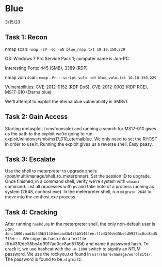 # Blue
3/15/20

## Task 1: Recon
nmap scan: `nmap -sV -sC -oN blue_nmap.txt 10.10.150.229`

OS: Windows 7 Pro Service Pack 1; computer name is Jon-PC

Interesting Ports: 445 (SMB), 3389 (RDP)

nmap vuln scan: `nmap -Pn --script vuln -oN blue_vuln.txt 10.10.150.229`

Vulnerabilities: CVE-2012-0152 (RDP DoS), CVE-2012-0002 (RDP RCE), MS17-010 (Eternalblue)

We'll attempt to exploit the eternalblue vulnerability in SMBv1.

## Task 2: Gain Access
Starting metasploit (>msfconsole) and running a search for MS17-010 gives us the path to the exploit we're going to run: exploit/windows/smb/ms17_010_eternalblue. We only need to set the RHOST in order to use it. Running the exploit gives us a reverse shell. Easy peasy.

## Task 3: Escalate
Use the shell to meterpreter to upgrade shells (post/multi/manage/shell_to_meterpreter). Set the session ID to upgrade. Once finished, in a command shell, verify we're system with `whoami` command. List all processes with `ps` and take note of a process running as system (2648, conhost.exe). In the meterpreter shell, run `migrate 2648` to move into the conhost.exe process.

## Task 4: Cracking
After running `hashdump` in the meterpreter shell, the only non-default user is Jon: `Jon:1000:aad3b435b51404eeaad3b435b51404ee:ffb43f0de35be4d9917ac0cc8ad57f8d:::`. We copy his hash into a text file (ffb43f0de35be4d9917ac0cc8ad57f8d) and name it password.hash. To crack it, we use hashcat with the `-m 1000` switch to signify an NTLM password. We use the rockyou.txt found in `usr/share/manage/wordlsits/`. The password is found to be `alqfna22`.
